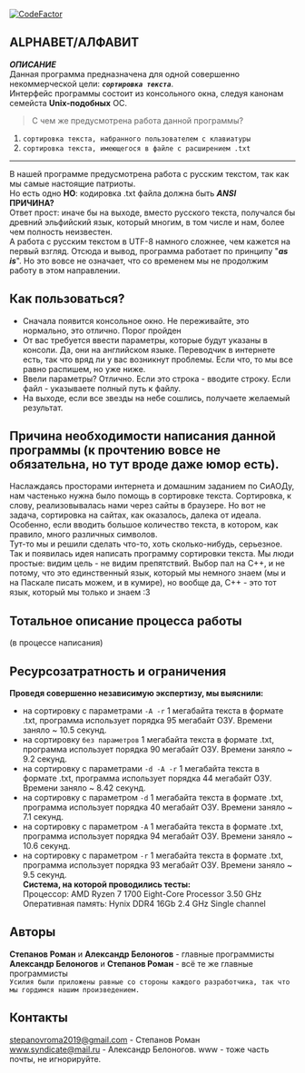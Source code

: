 [![CodeFactor](https://www.codefactor.io/repository/github/alexgttroll/alphabet-main-project/badge)](https://www.codefactor.io/repository/github/alexgttroll/alphabet-main-project)  

ALPHABET/АЛФАВИТ
---
*****ОПИСАНИЕ*****  
Данная программа предназначена для одной совершенно некоммерческой цели: ***`сортировка текста`***.  
Интерфейс программы состоит из консольного окна, следуя канонам семейста **Unix-подобных** ОС. 
>С чем же предусмотрена работа данной программы?  
1. `сортировка текста, набранного пользователем с клавиатуры`  
2. `сортировка текста, имеющегося в файле с расширением .txt`  
---
В нашей программе предусмотрена работа с русским текстом, так как мы самые настоящие патриоты.  
Но есть одно **НО**: кодировка .txt файла должна быть *****ANSI*****  
**ПРИЧИНА?**  
Ответ прост: иначе бы на выходе, вместо русского текста, получался бы древний эльфийский язык,
который многим, в том числе и нам, более чем полность неизвестен.  
А работа с русским текстом в UTF-8 намного сложнее, чем кажется на первый взгляд. 
Отсюда и вывод, программа работает по принципу "***as is***". Но это вовсе не означает, что со временем мы не продолжим работу в этом направлении.

Как пользоваться?
---
* Сначала появится консольное окно. Не переживайте, это нормально, это отлично. Порог пройден  
* От вас требуется ввести параметры, которые будут указаны в консоли. Да, они на английском языке. Переводчик в интернете есть, так что вряд ли у вас возникнут проблемы. Если что, то мы все равно распишем, но уже ниже.
* Ввели параметры? Отлично. Если это строка - вводите строку. Если файл - указываете полный путь к файлу.
* На выходе, если все звезды на небе сошлись, получаете желаемый результат.

Причина необходимости написания данной программы (к прочтению вовсе не обязательна, но тут вроде даже юмор есть).
---
Наслаждаясь просторами интернета и домашним заданием по СиАОДу, нам частенько нужна было помощь в сортировке текста. Сортировка, к слову, реализовывалась нами через сайты в браузере. Но вот не задача, сортировка на сайтах, как оказалось, далека от идеала. Особенно, если вводить большое количество текста, в котором, как правило, много различных символов.  
Тут-то мы и решили сделать что-то, хоть сколько-нибудь, серьезное. Так и появилась идея написать программу сортировки текста. Мы люди простые: видим цель - не видим препятствий. Выбор пал на C++, и не потому, что это единственный язык, который мы немного знаем (мы и на Паскале писать можем, и в кумире), но вообще да, C++ - это тот язык, который мы только и знаем :3  

Тотальное описание процесса работы
---
(в процессе написания)

Ресурсозатратность и ограничения
---
**Проведя совершенно независимую экспертизу, мы выяснили:**   
* на сортировку с параметрами `-A -r` 1 мегабайта текста в формате .txt, программа использует порядка 95 мегабайт ОЗУ. Времени заняло ~ 10.5 секунд.  
* на сортировку `без параметров` 1 мегабайта текста в формате .txt, программа использует порядка 90 мегабайт ОЗУ. Времени заняло ~ 9.2 секунд.  
* на сортировку с параметрами `-d -A -r` 1 мегабайта текста в формате .txt, программа использует порядка 44 мегабайт ОЗУ. Времени заняло ~ 8.42 секунд.  
* на сортировку с параметром `-d` 1 мегабайта текста в формате .txt, программа использует порядка 40 мегабайт ОЗУ. Времени заняло ~ 7.1 секунд.  
* на сортировку с параметром `-A` 1 мегабайта текста в формате .txt, программа использует порядка 94 мегабайт ОЗУ. Времени заняло ~ 10.6 секунд.  
* на сортировку с параметром `-r` 1 мегабайта текста в формате .txt, программа использует порядка 93 мегабайт ОЗУ. Времени заняло ~ 9.5 секунд.  
**Система, на которой проводились тесты:**      
Процессор: AMD Ryzen 7 1700 Eight-Core Processor 3.50 GHz  
Оперативная память: Hynix DDR4 16Gb 2.4 GHz Single channel  

**Авторы**
---
**Степанов Роман** и **Александр Белоногов** - главные программисты  
**Александр Белоногов** и **Степанов Роман** - всё те же главные программисты  
`Усилия были приложены равные со стороны каждого разработчика, так что мы гордимся нашим произведением.`  

Контакты
---
stepanovroma2019@gmail.com - Степанов Роман  
www.syndicate@mail.ru - Александр Белоногов. www - тоже часть почты, не игнорируйте.

